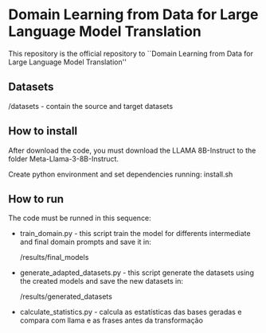 # Domain Learning from Data for Large Language Model Translation

This repository is the official repository to ``Domain Learning from Data for Large Language Model Translation''

## Datasets

/datasets - contain the source and target datasets

## How to install

After download the code, you must download the LLAMA 8B-Instruct to the folder Meta-Llama-3-8B-Instruct.

Create python environment and set dependencies running:
install.sh

## How to run

The code must be runned in this sequence:
* train_domain.py - this script train the model for differents intermediate and final domain prompts and save it in:

    /results/final_models

* generate_adapted_datasets.py - this script generate the datasets using the created models and save the new datasets in:

    /results/generated_datasets

* calculate_statistics.py - calcula as estatísticas das bases geradas e compara com llama e as frases antes da transformação